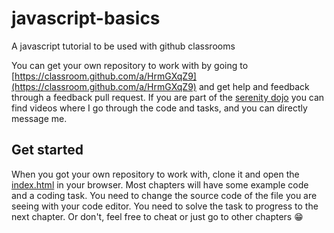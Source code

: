 # javascript-basics
A javascript tutorial to be used with github classrooms

You can get your own repository to work with by going to [https://classroom.github.com/a/HrmGXqZ9](https://classroom.github.com/a/HrmGXqZ9) and get help and feedback through a feedback pull request. If you are part of the [serenity dojo](https://serenitydojo.teachable.com/) you can find videos where I go through the code and tasks, and you can directly message me.

## Get started
When you got your own repository to work with, clone it and open the [index.html](./index.html) in your browser. Most chapters will have some example code and a coding task. You need to change the source code of the file you are seeing with your code editor. You need to solve the task to progress to the next chapter. Or don't, feel free to cheat or just go to other chapters 😁